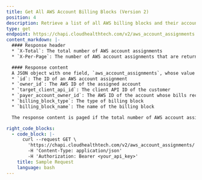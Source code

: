 ```yaml
---
title: Get All AWS Account Billing Blocks (Version 2)
position: 4
description: Retrieve a list of all AWS billing blocks and their account assignments.
type: get
endpoint: https://chapi.cloudhealthtech.com/v2/aws_account_assignments
content_markdown: |-
  #### Response header
  * `X-Total`: The total number of AWS account assignments
  * `X-Per-Page`: The number of AWS account assignments that are returned per page

  #### Response content
  A JSON object with one field, `aws_account_assignments`, whose value is an array of objects with the following fields:
  * `id`: The ID of an AWS account assignment
  * `owner_id`: The AWS ID of the assigned account
  * `target_client_api_id`: The client API ID of the customer
  * `payer_account_owner_id`: The AWS ID of the account whose bills receive the billing line items for the assigned account
  * `billing_block_type`: The type of billing block
  * `billing_block_name`: The name of the billing block

  The response content is paged if the total number of AWS account assignments is greater than the number that is returned per page.

right_code_blocks:
  - code_block: |-
      curl --request GET \
        'https://chapi.cloudhealthtech.com/v2/aws_account_assignments/' \
        -H 'Content-Type: application/json'
        -H 'Authorization: Bearer <your_api_key>'
    title: Sample Request
    language: bash
---
```

